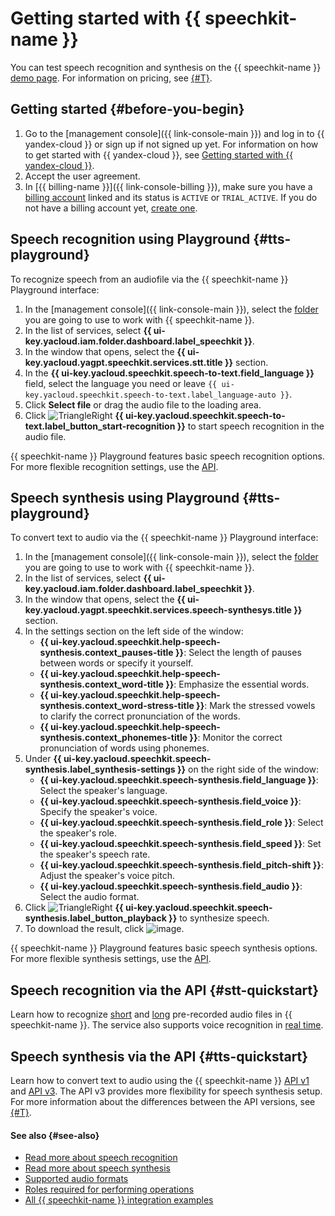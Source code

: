 # Getting started with {{ speechkit-name }}

You can test speech recognition and synthesis on the {{ speechkit-name }} [demo page](https://yandex.cloud/en/services/speechkit#demo). For information on pricing, see [{#T}](../pricing.md).

## Getting started {#before-you-begin}

1. Go to the [management console]({{ link-console-main }}) and log in to {{ yandex-cloud }} or sign up if not signed up yet. For information on how to get started with {{ yandex-cloud }}, see [Getting started with {{ yandex-cloud }}](../../getting-started/).
1. Accept the user agreement.
1. In [{{ billing-name }}]({{ link-console-billing }}), make sure you have a [billing account](../../billing/concepts/billing-account.md) linked and its status is `ACTIVE` or `TRIAL_ACTIVE`. If you do not have a billing account yet, [create one](../../billing/quickstart/index.md#create_billing_account).

## Speech recognition using Playground {#tts-playground}

To recognize speech from an audiofile via the {{ speechkit-name }} Playground interface:

1. In the [management console]({{ link-console-main }}), select the [folder](../../resource-manager/concepts/resources-hierarchy.md#folder) you are going to use to work with {{ speechkit-name }}.
1. In the list of services, select **{{ ui-key.yacloud.iam.folder.dashboard.label_speechkit }}**.
1. In the window that opens, select the **{{ ui-key.yacloud.yagpt.speechkit.services.stt.title }}** section.
1. In the **{{ ui-key.yacloud.speechkit.speech-to-text.field_language }}** field, select the language you need or leave `{{ ui-key.yacloud.speechkit.speech-to-text.label_language-auto }}`.
1. Click **Select file** or drag the audio file to the loading area.
1. Click ![TriangleRight](../../_assets/console-icons/triangle-right.svg) **{{ ui-key.yacloud.speechkit.speech-to-text.label_button_start-recognition }}** to start speech recognition in the audio file.

{{ speechkit-name }} Playground features basic speech recognition options. For more flexible recognition settings, use the [API](#stt-quickstart).

## Speech synthesis using Playground {#tts-playground}

To convert text to audio via the {{ speechkit-name }} Playground interface: 

1. In the [management console]({{ link-console-main }}), select the [folder](../../resource-manager/concepts/resources-hierarchy.md#folder) you are going to use to work with {{ speechkit-name }}.
1. In the list of services, select **{{ ui-key.yacloud.iam.folder.dashboard.label_speechkit }}**.
1. In the window that opens, select the **{{ ui-key.yacloud.yagpt.speechkit.services.speech-synthesys.title }}** section.
1. In the settings section on the left side of the window:
   * **{{ ui-key.yacloud.speechkit.help-speech-synthesis.context_pauses-title }}**: Select the length of pauses between words or specify it yourself.
   * **{{ ui-key.yacloud.speechkit.help-speech-synthesis.context_word-title }}**: Emphasize the essential words.
   * **{{ ui-key.yacloud.speechkit.help-speech-synthesis.context_word-stress-title }}**: Mark the stressed vowels to clarify the correct pronunciation of the words.
   * **{{ ui-key.yacloud.speechkit.help-speech-synthesis.context_phonemes-title }}**: Monitor the correct pronunciation of words using phonemes.
1. Under **{{ ui-key.yacloud.speechkit.speech-synthesis.label_synthesis-settings }}** on the right side of the window:
   * **{{ ui-key.yacloud.speechkit.speech-synthesis.field_language }}**: Select the speaker's language.
   * **{{ ui-key.yacloud.speechkit.speech-synthesis.field_voice }}**: Specify the speaker's voice.
   * **{{ ui-key.yacloud.speechkit.speech-synthesis.field_role }}**: Select the speaker's role.
   * **{{ ui-key.yacloud.speechkit.speech-synthesis.field_speed }}**: Set the speaker's speech rate.
   * **{{ ui-key.yacloud.speechkit.speech-synthesis.field_pitch-shift }}**: Adjust the speaker's voice pitch.
   * **{{ ui-key.yacloud.speechkit.speech-synthesis.field_audio }}**: Select the audio format.
1. Click ![TriangleRight](../../_assets/console-icons/triangle-right.svg) **{{ ui-key.yacloud.speechkit.speech-synthesis.label_button_playback }}** to synthesize speech.
1. To download the result, click ![image](../../_assets/console-icons/arrow-down-to-line.svg).

{{ speechkit-name }} Playground features basic speech synthesis options. For more flexible synthesis settings, use the [API](#tts-quickstart).

## Speech recognition via the API {#stt-quickstart}

Learn how to recognize [short](stt-quickstart-v1.md) and [long](stt-quickstart-v2.md) pre-recorded audio files in {{ speechkit-name }}. The service also supports voice recognition in [real time](../stt/api/streaming-examples-v3.md).

## Speech synthesis via the API {#tts-quickstart}

Learn how to convert text to audio using the {{ speechkit-name }} [API v1](tts-quickstart-v1.md) and [API v3](tts-quickstart-v3.md). The API v3 provides more flexibility for speech synthesis setup. For more information about the differences between the API versions, see [{#T}](../tts/index.md#features).

#### See also {#see-also}

* [Read more about speech recognition](../stt/index.md)
* [Read more about speech synthesis](../tts/index.md)
* [Supported audio formats](../formats.md)
* [Roles required for performing operations](../security/index.md)
* [All {{ speechkit-name }} integration examples](../tutorials/index.md)
